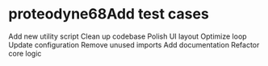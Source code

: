 # proteodyne68Add test cases
Add new utility script
Clean up codebase
Polish UI layout
Optimize loop
Update configuration
Remove unused imports
Add documentation
Refactor core logic
